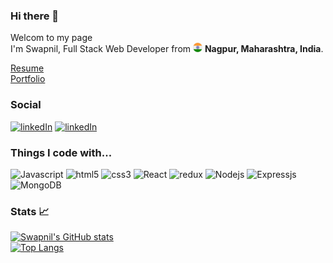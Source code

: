 ### Hi there 👋

<!--
**SwapnilMeshram19/SwapnilMeshram19** is a ✨ _special_ ✨ repository because its `README.md` (this file) appears on your GitHub profile.
""
-->

<p>Welcom to my page <br/> I'm Swapnil, Full Stack Web Developer from <img src="./public/in.svg" width="15"/> <b> Nagpur, Maharashtra, India</b>. <p>

[Resume](https://drive.google.com/file/d/1PvY2GjWNavb-9hz3MK4C51vM9ZAgZ2MI/view?usp=sharing)<br/>
[Portfolio](https://swapnilmeshram.netlify.app/)

### Social
 <p>
  <a href="https://www.linkedin.com/in/swapnil-meshram-37a715167" target="_blank"> 
  
  <img alt="linkedIn" src="https://upload.wikimedia.org/wikipedia/commons/thumb/c/ca/LinkedIn_logo_initials.png/900px-LinkedIn_logo_initials.png?20140125013055" width="30px" height="30px"/></a>
<a href="https://twitter.com/swapnilm1908" target="_blank"> 
  [<img alt="linkedIn" src="https://upload.wikimedia.org/wikipedia/commons/thumb/4/4f/Twitter-logo.svg/180px-Twitter-logo.svg.png" width="30px" height="30px" />]("https://twitter.com/swapnilm1908")
</p>


### Things I code with...
<p>
<img alt="Javascript" src="https://upload.wikimedia.org/wikipedia/commons/thumb/6/6a/JavaScript-logo.png/900px-JavaScript-logo.png?20120221235433" width="40px" height="40px" />
<img alt="html5" src="https://upload.wikimedia.org/wikipedia/commons/thumb/6/61/HTML5_logo_and_wordmark.svg/768px-HTML5_logo_and_wordmark.svg.png?20170517184425" width="40px" height="40px"  />
<img alt="css3" src="https://upload.wikimedia.org/wikipedia/commons/thumb/d/d5/CSS3_logo_and_wordmark.svg/544px-CSS3_logo_and_wordmark.svg.png?20160530175649"  width="40px" height="40px"  //>
<img alt="React" src="https://upload.wikimedia.org/wikipedia/commons/thumb/a/a7/React-icon.svg/768px-React-icon.svg.png?20220125121207" width="40px" height="40px"  / />
<img alt="redux" src="https://seeklogo.com/images/R/redux-logo-9CA6836C12-seeklogo.com.png"  width="40px" height="40px"  //>
<img alt="Nodejs" src="https://upload.wikimedia.org/wikipedia/commons/thumb/d/d9/Node.js_logo.svg/885px-Node.js_logo.svg.png?20170401104355"  width="40px" height="40px"  //>
<img alt="Expressjs" src="https://iconape.com/wp-content/files/ep/370863/svg/370863.svg" background-color="white"  width="100px" height="40px"  //>
<img alt="MongoDB" src="https://upload.wikimedia.org/wikipedia/commons/thumb/9/93/MongoDB_Logo.svg/768px-MongoDB_Logo.svg.png?20190626143224"  width="100px" height="40px"  //>


### Stats 📈

[![Swapnil's GitHub stats](https://github-readme-stats.vercel.app/api?username=SwapnilMeshram19&count_private=true&show_icons=true&theme=flag-india&include_all_commits=true)](https://github.com/anuraghazra/github-readme-stats) <br/>
[![Top Langs](https://github-readme-stats.vercel.app/api/top-langs/?username=SwapnilMeshram19&layout=compact)](https://github.com/anuraghazra/github-readme-stats)


